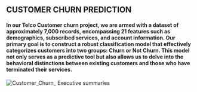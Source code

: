 
## **CUSTOMER CHURN PREDICTION**

#### In our Telco Customer churn project, we are armed with a dataset of approximately 7,000 records, encompassing 21 features such as demographics, subscribed services, and account information. Our primary goal is to construct a robust classification model that effectively categorizes customers into two groups: Churn or Not Churn. This model not only serves as a predictive tool but also allows us to delve into the behavioral distinctions between existing customers and those who have terminated their services.

![Customer_Churn_ Executive summaries](https://github.com/SophieTong0214/Customer_Churn_Prediction/assets/134361472/4974c68d-b156-4095-a880-bc062e858908)
